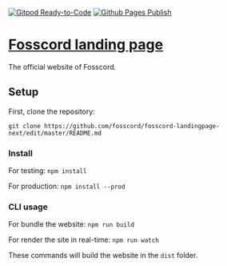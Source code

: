 [![Gitpod Ready-to-Code](https://img.shields.io/badge/Gitpod-ready--to--code-blue?logo=gitpod)](https://gitpod.io/#https://github.com/fosscord/fosscord-landingpage)
[![Github Pages Publish](https://github.com/fosscord/fosscord-landingpage/actions/workflows/build.yml/badge.svg)](https://github.com/fosscord/fosscord-landingpage/actions/workflows/build.yml)
# [Fosscord landing page](https://fosscord.com)
The official website of Fosscord.

## Setup
First, clone the repository:

`git clone https://github.com/fosscord/fosscord-landingpage-next/edit/master/README.md`

### Install
For testing:
`npm install`

For production:
`npm install --prod`

### CLI usage
For bundle the website:
`npm run build`

For render the site in real-time:
`npm run watch`

These commands will build the website in the `dist` folder.
